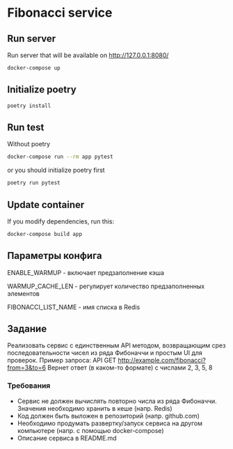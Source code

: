 # Fibonacci service

## Run server

Run server that will be available on http://127.0.0.1:8080/

```bash
docker-compose up
```

## Initialize poetry

```bash
poetry install
```

## Run test

Without poetry

```bash
docker-compose run --rm app pytest 
```

or you should initialize poetry first

```bash
poetry run pytest
```

## Update container

If you modify dependencies, run this:

```bash
docker-compose build app 
```

## Параметры конфига

ENABLE_WARMUP - включает предзаполнение кэша

WARMUP_CACHE_LEN - регулирует количество предзаполненных элементов 

FIBONACCI_LIST_NAME - имя списка в Redis

## Задание
Реализовать сервис с единственным API методом, возвращающим срез последовательности чисел
из ряда Фибоначчи и простым UI для проверок.
Пример запроса: API GET http://example.com/fibonacci?from=3&to=6
Вернет ответ (в каком-то формате) с числами 2, 3, 5, 8

### Требования
* Сервис не должен вычислять повторно числа из ряда Фибоначчи. Значения необходимо
хранить в кеше (напр. Redis)
* Код должен быть выложен в репозиторий (напр. github.com)
* Необходимо продумать развертку/запуск сервиса на другом компьютере (напр. с помощью docker-compose)
* Описание сервиса в README.md